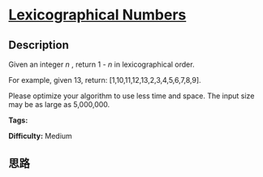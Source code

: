 # [Lexicographical Numbers][title]

## Description

Given an integer _n_ , return 1 - _n_ in lexicographical order.

For example, given 13, return: [1,10,11,12,13,2,3,4,5,6,7,8,9].

Please optimize your algorithm to use less time and space. The input size may
be as large as 5,000,000.


**Tags:** 

**Difficulty:** Medium

## 思路

[title]: https://leetcode.com/problems/lexicographical-numbers

